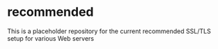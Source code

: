 recommended
===========

This is a placeholder repository for the current recommended SSL/TLS setup for various Web servers
